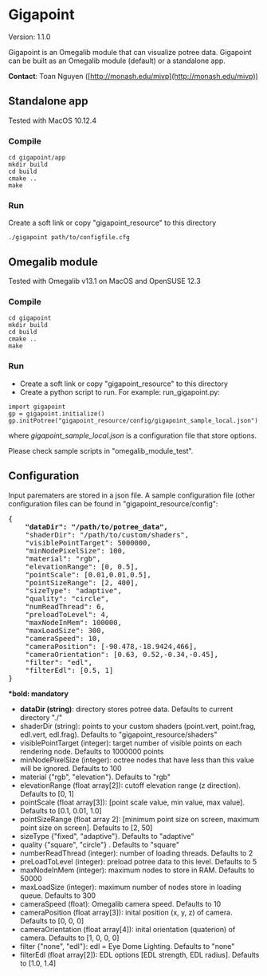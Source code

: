 # Gigapoint

Version: 1.1.0

Gigapoint is an Omegalib module that can visualize potree data. Gigapoint can be built as an Omegalib module (default) or a standalone  app.

**Contact**: Toan Nguyen ([http://monash.edu/mivp](http://monash.edu/mivp))

## Standalone app

Tested with MacOS 10.12.4

### Compile
```
cd gigapoint/app
mkdir build
cd build
cmake ..
make
```

### Run

Create a soft link or copy "gigapoint_resource" to this directory

```
./gigapoint path/to/configfile.cfg
```

## Omegalib module

Tested with Omegalib v13.1 on MacOS and OpenSUSE 12.3

### Compile

```
cd gigapoint
mkdir build
cd build
cmake ..
make
```

### Run

- Create a soft link or copy "gigapoint_resource" to this directory
- Create a python script to run. For example: run_gigapoint.py:

```
import gigapoint
gp = gigapoint.initialize()
gp.initPotree("gigapoint_resource/config/gigapoint_sample_local.json")
```

where <i>gigapoint_sample_local.json</i> is a configuration file that store options.

Please check sample scripts in "omegalib_module_test".


## Configuration

Input parematers are stored in a json file. A sample configuration file (other configuration files can be found in "gigapoint_resource/config":

<pre>
{
	<b>"dataDir": "/path/to/potree_data",</b>
	"shaderDir": "/path/to/custom/shaders",
	"visiblePointTarget": 5000000,
	"minNodePixelSize": 100,
	"material": "rgb",
	"elevationRange": [0, 0.5],
	"pointScale": [0.01,0.01,0.5],
	"pointSizeRange": [2, 400],
	"sizeType": "adaptive",
	"quality": "circle",
	"numReadThread": 6,
	"preloadToLevel": 4,
	"maxNodeInMem": 100000,
	"maxLoadSize": 300,
	"cameraSpeed": 10,
	"cameraPosition": [-90.478,-18.9424,466],
	"cameraOrientation": [0.63, 0.52,-0.34,-0.45],
	"filter": "edl",
	"filterEdl": [0.5, 1]
}
</pre>

<b>*bold: mandatory</b>

- <b>dataDir (string)</b>: directory stores potree data. Defaults to current directory "./"
- shaderDir (string): points to your custom shaders (point.vert, point.frag, edl.vert, edl.frag). Defaults to "gigapoint_resource/shaders"
- visiblePointTarget (integer): target number of visible points on each rendering node. Defaults to 1000000 points
- minNodePixelSize (integer): octree nodes that have less than this value will be ignored. Defaults to 100
- material {"rgb", "elevation"}. Defaults to "rgb"
- elevationRange (float array[2]): cutoff elevation range (z direction). Defaults to [0, 1]
- pointScale (float array[3]): [point scale value, min value, max value]. Defaults to [0.1, 0.01, 1.0]
- pointSizeRange (float array 2]: [minimum point size on screen, maximum point size on screen]. Defaults to [2, 50]
- sizeType {"fixed", "adaptive"}. Defaults to "adaptive"
- quality {"square", "circle"} . Defaults to "square"
- numberReadThread (integer): number of loading threads. Defaults to 2
- preLoadToLevel (integer): preload potree data to this level. Defaults to 5
- maxNodeInMem (integer): maximum nodes to store in RAM. Defaults to 50000
- maxLoadSize (integer): maximum number of nodes store in loading queue. Defaults to 300
- cameraSpeed (float): Omegalib camera speed. Defaults to 10
- cameraPosition (float array[3]): inital position (x, y, z) of camera. Defaults to [0, 0, 0]
- cameraOrientation (float array[4]): inital orientation (quaterion) of camera. Defaults to [1, 0, 0, 0]
- filter {"none", "edl"}: edl = Eye Dome Lighting. Defaults to "none"
- filterEdl (float array[2]): EDL options [EDL strength, EDL radius]. Defaults to [1.0, 1.4]

